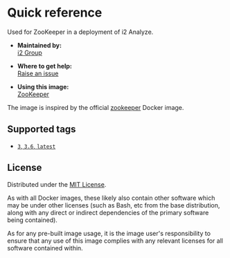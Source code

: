 # Quick reference

Used for ZooKeeper in a deployment of i2 Analyze.

* **Maintained by:**  
  [i2 Group](https://i2group.com/)

* **Where to get help:**  
  [Raise an issue](https://github.com/i2group/analyze-docker/issues?q=is%3Aissue+is%3Aopen)

* **Using this image:**  
  [ZooKeeper](https://i2group.github.io/analyze-containers/content/images%20and%20containers/zookeeper.html)

The image is inspired by the official [zookeeper](https://hub.docker.com/_/zookeeper/) Docker image.

## Supported tags

* [`3`, `3.6`, `latest`](https://github.com/i2group/analyze-docker/blob/cd/images/zookeeper/3.6/Dockerfile)

## License

Distributed under the [MIT License](../../LICENSE).

As with all Docker images, these likely also contain other software which may be under other licenses (such as Bash, etc from the base distribution, along with any direct or indirect dependencies of the primary software being contained).

As for any pre-built image usage, it is the image user's responsibility to ensure that any use of this image complies with any relevant licenses for all software contained within.

